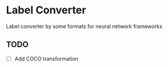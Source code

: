 # Label Converter
Label converter by some formats for neural network frameworks


## TODO
- [ ] Add COCO transformation 

